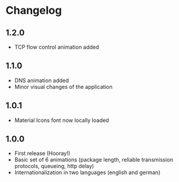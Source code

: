 # Changelog

## 1.2.0
- TCP flow control animation added

## 1.1.0
- DNS animation added
- Minor visual changes of the application

## 1.0.1
- Material Icons font now locally loaded

## 1.0.0
- First release (Hooray!)
- Basic set of 6 animations (package length, reliable transmission protocols, queueing, http delay)
- Internationalization in two languages (english and german)